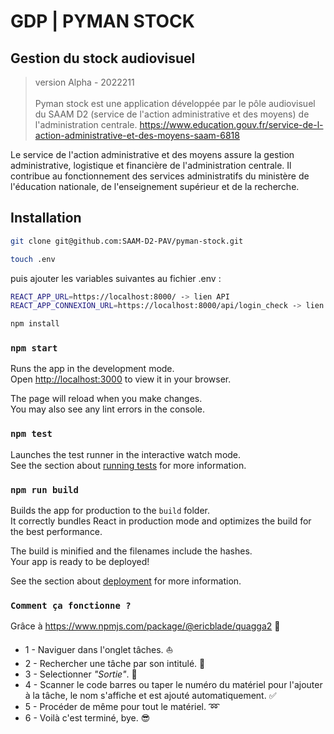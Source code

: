 # GDP | PYMAN STOCK 
## Gestion du stock audiovisuel 
> version Alpha - 2022211
<br/></br>
Pyman stock est une application développée par le pôle audiovisuel du SAAM D2 (service de l'action administrative et des moyens) de l'administration centrale. https://www.education.gouv.fr/service-de-l-action-administrative-et-des-moyens-saam-6818

Le service de l'action administrative et des moyens assure la gestion administrative, logistique et financière de l'administration centrale. Il contribue au fonctionnement des services administratifs du ministère de l'éducation nationale, de l'enseignement supérieur et de la recherche.


## Installation

```sh
git clone git@github.com:SAAM-D2-PAV/pyman-stock.git
```

```sh
touch .env
```
puis ajouter les variables suivantes au fichier .env :
```sh
REACT_APP_URL=https://localhost:8000/ -> lien API
REACT_APP_CONNEXION_URL=https://localhost:8000/api/login_check -> lien de connexion API
```
```sh
npm install
```


### `npm start`


Runs the app in the development mode.\
Open [http://localhost:3000](http://localhost:3000) to view it in your browser.

The page will reload when you make changes.\
You may also see any lint errors in the console.

### `npm test`

Launches the test runner in the interactive watch mode.\
See the section about [running tests](https://facebook.github.io/create-react-app/docs/running-tests) for more information.

### `npm run build`

Builds the app for production to the `build` folder.\
It correctly bundles React in production mode and optimizes the build for the best performance.

The build is minified and the filenames include the hashes.\
Your app is ready to be deployed!

See the section about [deployment](https://facebook.github.io/create-react-app/docs/deployment) for more information.

### `Comment ça fonctionne ?`
Grâce à https://www.npmjs.com/package/@ericblade/quagga2 🤘
<ul>
 <li>
    1 - Naviguer dans l'onglet tâches. ⛵
</li>
<li>
    2 - Rechercher une tâche par son intitulé. 👀
</li>
<li>
    3 - Selectionner  <em>"Sortie"</em>. 🛫
</li>
<li>
    4 - Scanner le code barres ou taper le numéro du matériel pour l'ajouter à la tâche, le nom s'affiche et est ajouté automatiquement. ✅
</li>
<li>
    5 - Procéder de même pour tout le matériel. ➿
</li>
<li>6 - Voilà c'est terminé, bye. &#128526;</li>
</ul>